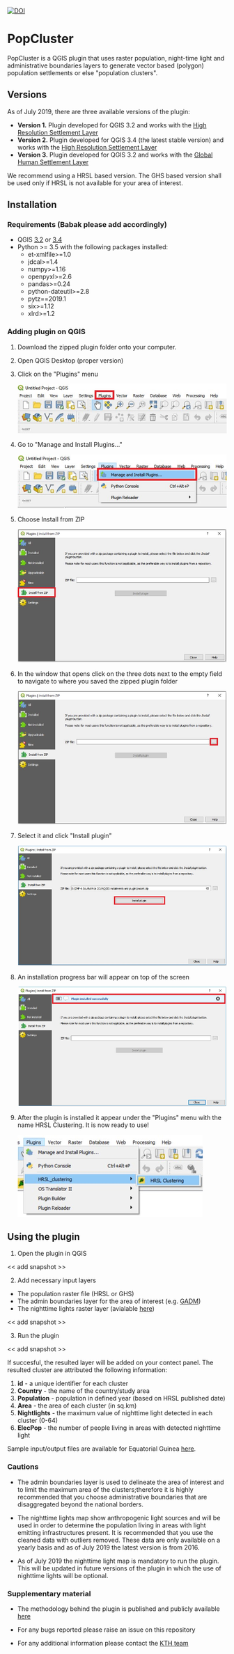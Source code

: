 [![DOI](https://zenodo.org/badge/197186462.svg)](https://zenodo.org/badge/latestdoi/197186462)

# PopCluster

PopCluster is a QGIS plugin that uses raster population, night-time light and administrative boundaries layers to generate vector based (polygon) population settlements or else "population clusters". 

## Versions
As of July 2019, there are three available versions of the plugin:

 * **Version 1.** Plugin developed for QGIS 3.2 and works with the [High Resolution Settlement Layer](https://data.humdata.org/organization/facebook?sort=metadata_modifieddesc&page=1&q=&ext_page_size=25#dataset-filter-start)
 * **Version 2.** Plugin developed for QGIS 3.4 (the latest stable version) and works with the [High Resolution Settlement Layer](https://data.humdata.org/organization/facebook?sort=metadata_modifieddesc&page=1&q=&ext_page_size=25#dataset-filter-start)
 * **Version 3.** Plugin developed for QGIS 3.2 and works with the [Global Human Settlement Layer](https://ghsl.jrc.ec.europa.eu/)

We recommend using a HRSL based version. The GHS based version shall be used only if HRSL is not available for your area of interest.

## Installation 

### Requirements (Babak please add accordingly)

- QGIS [3.2](http://download.osgeo.org/qgis/) or [3.4](https://qgis.org/en/site/forusers/download.html)
- Python >= 3.5 with the following packages installed:
	- et-xmlfile>=1.0
	- jdcal>=1.4
	- numpy>=1.16
	- openpyxl>=2.6
	- pandas>=0.24
	- python-dateutil>=2.8
	- pytz==2019.1
	- six>=1.12
	- xlrd>=1.2

### Adding plugin on QGIS

1.	Download the zipped plugin folder onto your computer.
2.	Open QGIS Desktop (proper version)
3.	Click on the "Plugins" menu

	![image1](assets/installation/img/image1.jpg)

4.	Go to "Manage and Install Plugins..."

	![image2](assets/installation/img/image2.jpg)

5.	Choose Install from ZIP
 	
	![image3](assets/installation/img/image3.jpg)

6.	In the window that opens click on the three dots next to the empty field to navigate to where you saved the zipped plugin folder
	
	![image4](assets/installation/img/image4.jpg)

7.	Select it and click "Install plugin"
 	
	![image5](assets/installation/img/image5.jpg)

8.	An installation progress bar will appear on top of the screen
	
	![image6](assets/installation/img/image6.jpg)

9.	After the plugin is installed it appear under the "Plugins" menu with the name HRSL Clustering. It is now ready to use!
	
	![image7](assets/installation/img/image7.jpg)
	
## Using the plugin

1.	Open the plugin in QGIS

<< add snapshot >>

2.	Add necessary input layers

* The population raster file (HRSL or GHS)
* The admin boundaries layer for the area of interest (e.g. [GADM](https://gadm.org/))
* The nighttime lights raster layer (avialable [here](https://eogdata.mines.edu/download_dnb_composites.html))

<< add snapshot >>

3.	Run the plugin

<< add snapshot >>

If succesful, the resulted layer will be added on your contect panel. The resulted cluster are attributed the following information:

1. **id** - a unique identifier for each cluster
2. **Country** - the name of the country/study area 
3. **Population** - population in defined year (based on HRSL published date)
4. **Area** - the area of each cluster (in sq.km)
5. **Nightlights** - the maximum value of nighttime light detected in each cluster (0-64)
6. **ElecPop** - the number of people living in areas with detected nighttime light

Sample input/output files are available for Equatorial Guinea [here](Equatorial%20Guinea%20example%20case).

### Cautions

* The admin boundaries layer is used to delineate the area of interest and to limit the maximum area of the clusters;therefore it is highly recommended that you choose administrative boundaries that are disaggregated beyond the national borders.

* The nighttime lights map show anthropogenic light sources and will be used in order to determine the population living in areas with light emitting infrastructures present. It is recommended that you use the cleaned data with outliers removed. These data are only available on a yearly basis and as of July 2019 the latest version is from 2016.

* As of July 2019 the nighttime light map is mandatory to run the plugin. This will be updated in future versions of the plugin in which the use of nighttime lights will be optional.


### Supplementary material

* The methodology behind the plugin is published and publicly available [here](https://www.mdpi.com/1996-1073/12/7/1395)

* For any bugs reported please raise an issue on this repository

* For any additional information please contact the [KTH team](http://www.onsset.org/contact--forum.html)
